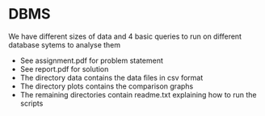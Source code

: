 # DBMS
We have different sizes of data and 4 basic queries to run on different database sytems to analyse them
* See assignment.pdf for problem statement
* See report.pdf for solution
* The directory data contains the data files in csv format
* The directory plots contains the comparison graphs 
* The remaining directories contain readme.txt explaining how to run the scripts